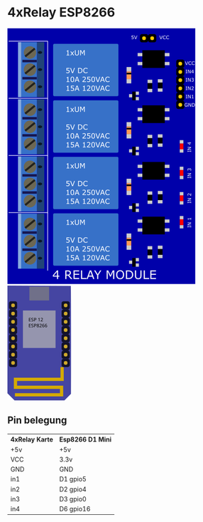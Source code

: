 # 4xRelay ESP8266

![4x Relay](/img/4xRelay.svg)
![D1 Mini](/img/esp8266_d1mini.svg)

## Pin belegung 
<table>
<tr>
  <th>4xRelay Karte</th>
  <th>Esp8266 D1 Mini</th>
</tr>
<tr>
  <td>+5v</td>
  <td>+5v</td>
</tr>
<tr>
  <td>VCC</td>
  <td>3.3v</td>
</tr>
<tr>
  <td>GND</td>
  <td>GND</td>
</tr>
<tr>
  <td>in1</td>
  <td>D1 gpio5</td>
</tr>
<tr>
  <td>in2</td>
  <td>D2 gpio4</td>
</tr>
<tr>
  <td>in3</td>
  <td>D3 gpio0</td>
</tr>
<tr>
  <td>in4</td>
  <td>D6 gpio16</td>
</tr>
</table>
  
